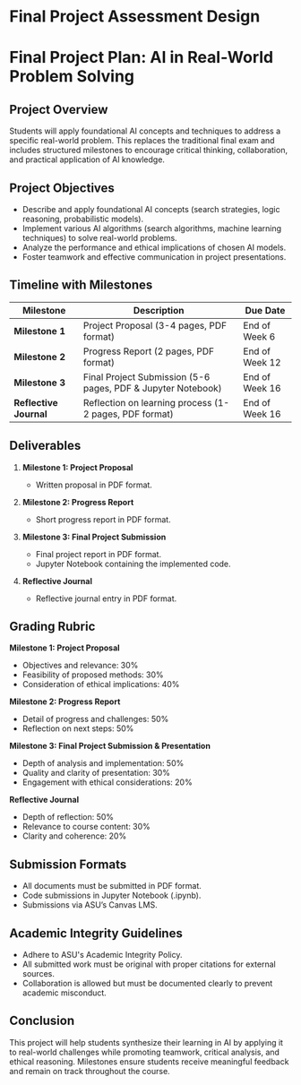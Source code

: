 Final Project Assessment Design
===============================

# Final Project Plan: AI in Real-World Problem Solving

## Project Overview
Students will apply foundational AI concepts and techniques to address a specific real-world problem. This replaces the traditional final exam and includes structured milestones to encourage critical thinking, collaboration, and practical application of AI knowledge.

## Project Objectives
- Describe and apply foundational AI concepts (search strategies, logic reasoning, probabilistic models).
- Implement various AI algorithms (search algorithms, machine learning techniques) to solve real-world problems.
- Analyze the performance and ethical implications of chosen AI models.
- Foster teamwork and effective communication in project presentations.

## Timeline with Milestones

| Milestone                 | Description                                                       | Due Date       |
|---------------------------|-------------------------------------------------------------------|-----------------|
| **Milestone 1**           | Project Proposal (3-4 pages, PDF format)                         | End of Week 6   |
| **Milestone 2**           | Progress Report (2 pages, PDF format)                            | End of Week 12  |
| **Milestone 3**           | Final Project Submission (5-6 pages, PDF & Jupyter Notebook)    | End of Week 16   |
| **Reflective Journal**    | Reflection on learning process (1-2 pages, PDF format)          | End of Week 16   |

## Deliverables
1. **Milestone 1: Project Proposal**
   - Written proposal in PDF format.
   
2. **Milestone 2: Progress Report**
   - Short progress report in PDF format.
   
3. **Milestone 3: Final Project Submission**
   - Final project report in PDF format.
   - Jupyter Notebook containing the implemented code.
   
4. **Reflective Journal**
   - Reflective journal entry in PDF format.

## Grading Rubric

**Milestone 1: Project Proposal**
- Objectives and relevance: 30%
- Feasibility of proposed methods: 30%
- Consideration of ethical implications: 40%

**Milestone 2: Progress Report**
- Detail of progress and challenges: 50%
- Reflection on next steps: 50%

**Milestone 3: Final Project Submission & Presentation**
- Depth of analysis and implementation: 50%
- Quality and clarity of presentation: 30%
- Engagement with ethical considerations: 20%

**Reflective Journal**
- Depth of reflection: 50%
- Relevance to course content: 30%
- Clarity and coherence: 20%

## Submission Formats
- All documents must be submitted in PDF format.
- Code submissions in Jupyter Notebook (.ipynb).
- Submissions via ASU’s Canvas LMS.

## Academic Integrity Guidelines
- Adhere to ASU's Academic Integrity Policy.
- All submitted work must be original with proper citations for external sources.
- Collaboration is allowed but must be documented clearly to prevent academic misconduct.

## Conclusion
This project will help students synthesize their learning in AI by applying it to real-world challenges while promoting teamwork, critical analysis, and ethical reasoning. Milestones ensure students receive meaningful feedback and remain on track throughout the course.